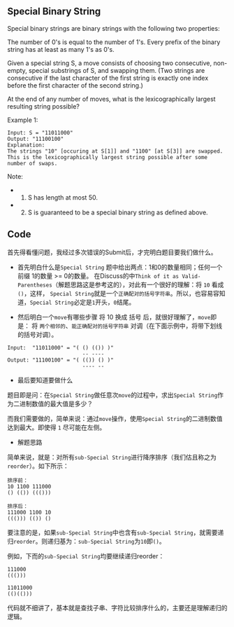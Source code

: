 ## Special Binary String

Special binary strings are binary strings with the following two properties:

The number of 0's is equal to the number of 1's.
Every prefix of the binary string has at least as many 1's as 0's.

Given a special string S, a move consists of choosing two consecutive, non-empty, special substrings of S, and swapping them. (Two strings are consecutive if the last character of the first string is exactly one index before the first character of the second string.)

At the end of any number of moves, what is the lexicographically largest resulting string possible?

Example 1:

```
Input: S = "11011000"
Output: "11100100"
Explanation:
The strings "10" [occuring at S[1]] and "1100" [at S[3]] are swapped.
This is the lexicographically largest string possible after some number of swaps.
```

Note:
 - 1. S has length at most 50.
 - 2. S is guaranteed to be a special binary string as defined above.

## Code

首先得看懂问题，我经过多次错误的Submit后，才完明白题目要我们做什么。

 - 首先明白什么是`Special String`
题中给出两点：1和0的数量相同；任何一个前缀 1的数量 >= 0的数量。
在Discuss的中`Think of it as Valid-Parentheses`（解题思路这是参考这的），对此有一个很好的理解：将 `10` 看成 `()`，这样， `Special String`就是一个`正确配对的括号字符串`。所以，也容易容知道，`Special String`必定是`1`开头，`0`结尾。

 - 然后明白一个`move`有哪些步骤
将 10 换成 括号 后，就很好理解了，`move`即是： 将 `两个相邻的`、`能正确配对的括号字符串` 对调（在下面示例中，将带下划线的括号对调）。

```
Input:  "11011000" = "( () (()) )"
                        -- ----
Output: "11100100" = "( (()) () )"
                        ---- --
```

 - 最后要知道要做什么

题目即是问：在`Special String`做任意次`move`的过程中，求出`Special String`作为二进制数值的最大值是多少？

而我们需要做的，简单来说：通过`move`操作，使用`Special String`的二进制数值达到最大。即使得 `1` 尽可能在左侧。

 - 解题思路

简单来说，就是：对所有`sub-Special String`进行降序排序（我们估且称之为`reorder`）。如下所示：

```
排序前：
10 1100 111000
() (()) ((()))

排序后：
111000 1100 10
((())) (()) ()
```

要注意的是，如果`sub-Special String`中也含有`sub-Special String`，就需要递归`reorder`。则递归基为：`sub-Special String`为`10`即`()`。

例如，下而的`sub-Special String`均要继续递归reorder：

```
111000
((()))

11011000
(()(()))

```

代码就不细讲了，基本就是查找子串、字符比较排序什么的，主要还是理解递归的逻辑。
